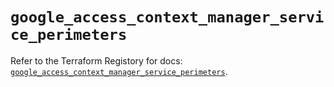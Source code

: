 # `google_access_context_manager_service_perimeters`

Refer to the Terraform Registory for docs: [`google_access_context_manager_service_perimeters`](https://www.terraform.io/docs/providers/google-beta/r/google_access_context_manager_service_perimeters).

